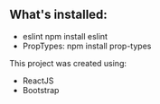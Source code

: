 ## What's installed:
- eslint npm install eslint
- PropTypes: npm install prop-types 

This project was created using:
- ReactJS
- Bootstrap
